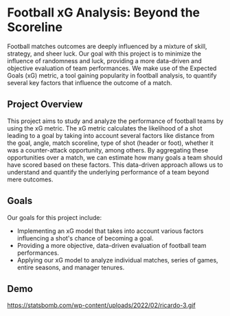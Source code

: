 

# Football xG Analysis: Beyond the Scoreline

Football matches outcomes are deeply influenced by a mixture of skill, strategy, and sheer luck. Our goal with this project is to minimize the influence of randomness and luck, providing a more data-driven and objective evaluation of team performances. We make use of the Expected Goals (xG) metric, a tool gaining popularity in football analysis, to quantify several key factors that influence the outcome of a match.

## Project Overview
This project aims to study and analyze the performance of football teams by using the xG metric. The xG metric calculates the likelihood of a shot leading to a goal by taking into account several factors like distance from the goal, angle, match scoreline, type of shot (header or foot), whether it was a counter-attack opportunity, among others. By aggregating these opportunities over a match, we can estimate how many goals a team should have scored based on these factors. This data-driven approach allows us to understand and quantify the underlying performance of a team beyond mere outcomes.

## Goals
Our goals for this project include:

- Implementing an xG model that takes into account various factors influencing a shot's chance of becoming a goal.
- Providing a more objective, data-driven evaluation of football team performances.
- Applying our xG model to analyze individual matches, series of games, entire seasons, and manager tenures.

## Demo

https://statsbomb.com/wp-content/uploads/2022/02/ricardo-3.gif
